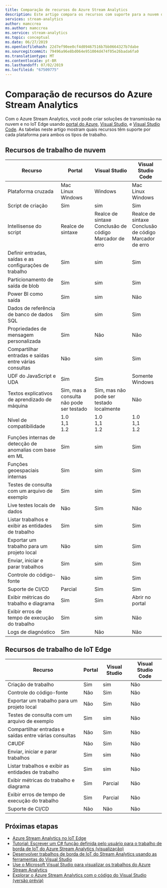 ```yaml
---
title: Comparação de recursos do Azure Stream Analytics
description: Este artigo compara os recursos com suporte para a nuvem do Azure Stream Analytics e trabalhos de borda de IoT no portal do Azure, Visual Studio e o Visual Studio Code.
services: stream-analytics
author: mamccrea
ms.author: mamccrea
ms.service: stream-analytics
ms.topic: conceptual
ms.date: 06/27/2019
ms.openlocfilehash: 22d7ef90ee0cf4d09467516b7bb0664327b7dabe
ms.sourcegitcommit: 79496a96e8bd064e951004d474f05e26bada6fa0
ms.translationtype: MT
ms.contentlocale: pt-BR
ms.lasthandoff: 07/02/2019
ms.locfileid: "67509775"
---
```

# <a name="azure-stream-analytics-feature-comparison"></a>Comparação de recursos do Azure Stream Analytics

Com o Azure Stream Analytics, você pode criar soluções de transmissão na nuvem e no IoT Edge usando [portal do Azure](stream-analytics-quick-create-portal.md), [Visual Studio](stream-analytics-quick-create-vs.md), e [Visual Studio Code](quick-create-vs-code.md). As tabelas neste artigo mostram quais recursos têm suporte por cada plataforma para ambos os tipos de trabalho.

## <a name="cloud-job-features"></a>Recursos de trabalho de nuvem


|Recurso  |Portal  |Visual Studio  |Visual Studio Code  |
|---------|---------|---------|---------|
|Plataforma cruzada     |Mac</br>Linux</br>Windows         |Windows        |Mac</br>Linux</br>Windows          |
|Script de criação     |Sim         |sim         |Sim         |
|Intellisense do script     |Realce de sintaxe         |Realce de sintaxe</br>Conclusão de código</br>Marcador de erro         |Realce de sintaxe</br>Conclusão de código</br>Marcador de erro         |
|Definir entradas, saídas e as configurações de trabalho     |Sim         |sim         |Sim         |
|Particionamento de saída de blob     |Sim         |sim         |Sim         |
|Power BI como saída     |Sim         |sim         |Não         |
|Dados de referência de banco de dados SQL     |Sim         |sim         |Sim         |
|Propriedades de mensagem personalizada     |Sim         |Não         |Não         |
|Compartilhar entradas e saídas entre várias consultas     |Não         |sim         |Sim         |
|UDF do JavaScript e UDA     |Sim         |Sim         |Somente Windows         |
|Textos explicativos de aprendizado de máquina     |Sim, mas a consulta não pode ser testado        |Sim, mas não pode ser testado localmente         |Não         |
|Nível de compatibilidade     |1.0</br>1,1</br>1.2         |1.0</br>1,1</br>1.2          |1.0</br>1,1</br>1.2          |
|Funções internas de detecção de anomalias com base em ML     |Sim         |sim         |Sim         |
|Funções geoespaciais internas     |Sim         |sim         |Sim         |
|Testes de consulta com um arquivo de exemplo     |Sim         |sim         |Sim         |
|Live testes locais de dados     |Não         |Sim         |Não         |
|Listar trabalhos e exibir as entidades de trabalho     |Sim         |sim         |Sim         |
|Exportar um trabalho para um projeto local     |Não         |sim         |Sim         |
|Enviar, iniciar e parar trabalhos     |Sim         |sim         |Sim         |
|Controle do código-fonte     |Não         |sim         |Sim         |
|Suporte de CI/CD     |Parcial         |Sim         |Sim         |
|Exibir métricas do trabalho e diagrama     |Sim         |Sim         |Abrir no portal         |
|Exibir erros de tempo de execução do trabalho     |Sim         |sim         |Não         |
|Logs de diagnóstico     |Sim         |Não         |Não         |


## <a name="iot-edge-job-features"></a>Recursos de trabalho de IoT Edge

|Recurso  |Portal  |Visual Studio  |Visual Studio Code  |
|---------|---------|---------|---------|
|Criação de trabalho     |Sim         |sim         |Não         |
|Controle do código-fonte     |Não         |Sim         |Não         |
|Exportar um trabalho para um projeto local     |Não         |Sim         |Não         |
|Testes de consulta com um arquivo de exemplo     |Sim         |sim         |Não         |
|Compartilhar entradas e saídas entre várias consultas     |Não         |Sim         |Não         |
|C#UDF     |Não         |Sim         |Não         |
|Enviar, iniciar e parar trabalhos     |Sim         |sim         |Não         |
|Listar trabalhos e exibir as entidades de trabalho     |Sim         |sim         |Não         |
|Exibir métricas do trabalho e diagrama     |Sim         |Parcial         |Não         |
|Exibir erros de tempo de execução do trabalho     |Sim         |Parcial         |Não         |
|Suporte de CI/CD     |Não         |Não         |Não         |


## <a name="next-steps"></a>Próximas etapas

* [Azure Stream Analytics no IoT Edge](stream-analytics-edge.md)
* [Tutorial: Escrever um C# função definida pelo usuário para o trabalho de borda de IoT do Azure Stream Analytics (visualização)](stream-analytics-edge-csharp-udf.md)
* [Desenvolver trabalhos de borda de IoT do Stream Analytics usando as ferramentas do Visual Studio](stream-analytics-tools-for-visual-studio-edge-jobs.md)
* [Use o Microsoft Visual Studio para visualizar os trabalhos do Azure Stream Analytics](stream-analytics-vs-tools.md)
* [Explorar o Azure Stream Analytics com o código do Visual Studio (versão prévia)](vscode-explore-jobs.md)



